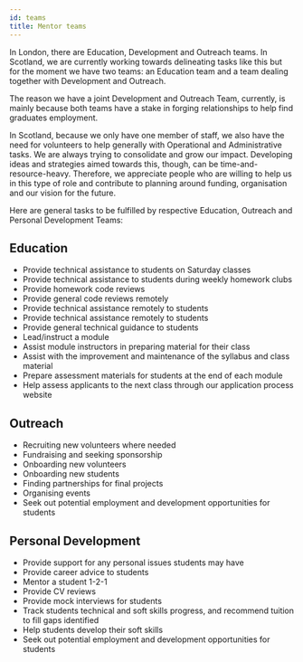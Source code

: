 ```yaml
---
id: teams
title: Mentor teams
---
```


In London, there are Education, Development and Outreach teams.
In Scotland, we are currently working towards delineating tasks like this but for the moment we have two teams: an Education team and a team dealing together with Development and Outreach.

The reason we have a joint Development and Outreach Team, currently, is mainly because both teams have a stake in forging relationships to help find graduates employment.

In Scotland, because we only have one member of staff, we also have the need for volunteers to help generally with Operational and Administrative tasks.
We are always trying to consolidate and grow our impact.
Developing ideas and strategies aimed towards this, though, can be time-and-resource-heavy.
Therefore, we appreciate people who are willing to help us in this type of role and contribute to planning around funding, organisation and our vision for the future.

Here are general tasks to be fulfilled by respective Education, Outreach and Personal Development Teams:

## Education

- Provide technical assistance to students on Saturday classes
- Provide technical assistance to students during weekly homework clubs
- Provide homework code reviews
- Provide general code reviews remotely
- Provide technical assistance remotely to students
- Provide technical assistance remotely to students
- Provide general technical guidance to students
- Lead/instruct a module
- Assist module instructors in preparing material for their class
- Assist with the improvement and maintenance of the syllabus and class material
- Prepare assessment materials for students at the end of each module
- Help assess applicants to the next class through our application process website

## Outreach

- Recruiting new volunteers where needed
- Fundraising and seeking sponsorship 
- Onboarding new volunteers
- Onboarding new students
- Finding partnerships for final projects
- Organising events
- Seek out potential employment and development opportunities for students

## Personal Development

- Provide support for any personal issues students may have 
- Provide career advice to students 
- Mentor a student 1-2-1
- Provide CV reviews
- Provide mock interviews for students
- Track students technical and soft skills progress, and recommend tuition to fill gaps identified
- Help students develop their soft skills
- Seek out potential employment and development opportunities for students
